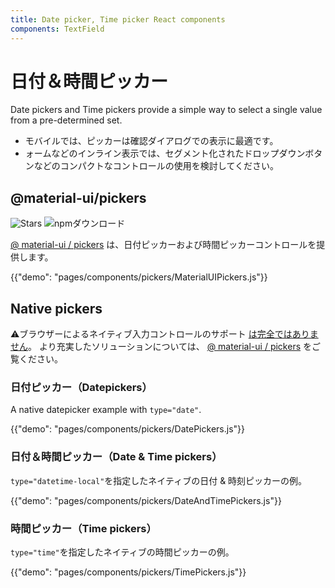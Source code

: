 ```yaml
---
title: Date picker, Time picker React components
components: TextField
---
```


# 日付＆時間ピッカー

<p class="description">Date pickers and Time pickers provide a simple way to select a single value from a pre-determined set.</p>

- モバイルでは、ピッカーは確認ダイアログでの表示に最適です。
- ォームなどのインライン表示では、セグメント化されたドロップダウンボタンなどのコンパクトなコントロールの使用を検討してください。

## @material-ui/pickers

![Stars](https://img.shields.io/github/stars/mui-org/material-ui-pickers.svg?style=social&label=Stars) ![npmダウンロード](https://img.shields.io/npm/dm/@material-ui/pickers.svg)

[@ material-ui / pickers](https://material-ui-pickers.dev/) は、日付ピッカーおよび時間ピッカーコントロールを提供します。

{{"demo": "pages/components/pickers/MaterialUIPickers.js"}}

## Native pickers

⚠ブラウザーによるネイティブ入力コントロールのサポート [は完全ではありません](https://caniuse.com/#feat=input-datetime)。 より充実したソリューションについては、 [@ material-ui / pickers](#material-ui-pickers) をご覧ください。

### 日付ピッカー（Datepickers）

A native datepicker example with `type="date"`.

{{"demo": "pages/components/pickers/DatePickers.js"}}

### 日付＆時間ピッカー（Date & Time pickers）

`type="datetime-local"`を指定したネイティブの日付 & 時刻ピッカーの例。

{{"demo": "pages/components/pickers/DateAndTimePickers.js"}}

### 時間ピッカー（Time pickers）

`type="time"`を指定したネイティブの時間ピッカーの例。

{{"demo": "pages/components/pickers/TimePickers.js"}}
